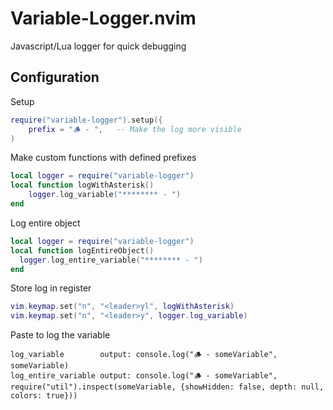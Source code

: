 # Variable-Logger.nvim

Javascript/Lua logger for quick debugging

## Configuration

Setup

```lua
require("variable-logger").setup({
	prefix = "🪵 - ",   -- Make the log more visible
)
```

Make custom functions with defined prefixes

```lua
local logger = require("variable-logger")
local function logWithAsterisk()
	logger.log_variable("******** - ")
end
```

Log entire object

```lua
local logger = require("variable-logger")
local function logEntireObject()
  logger.log_entire_variable("******** - ")
end
```

Store log in register

```lua
vim.keymap.set("n", "<leader>yl", logWithAsterisk)
vim.keymap.set("n", "<leader>y", logger.log_variable)
```

Paste to log the variable

```
log_variable        output: console.log("🪵 - someVariable", someVariable)
log_entire_variable output: console.log("🪵 - someVariable", require("util").inspect(someVariable, {showHidden: false, depth: null, colors: true}))
```
